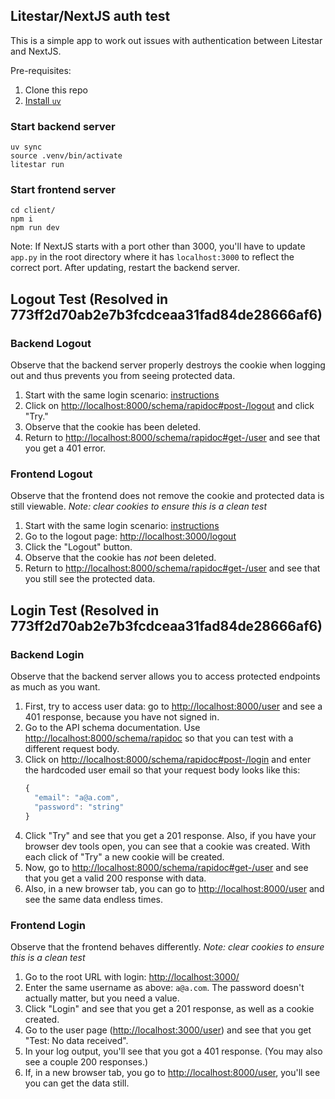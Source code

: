 ## Litestar/NextJS auth test

This is a simple app to work out issues with authentication between Litestar and NextJS.

Pre-requisites:
1. Clone this repo
1. [Install `uv`](https://docs.astral.sh/uv/getting-started/installation/)

### Start backend server

```shell
uv sync
source .venv/bin/activate
litestar run
```

### Start frontend server

```shell
cd client/
npm i
npm run dev
```

Note: If NextJS starts with a port other than 3000, you'll have to update `app.py` in the root directory where it has `localhost:3000` to reflect the correct port. After updating, restart the backend server.

## Logout Test (Resolved in 773ff2d70ab2e7b3fcdceaa31fad84de28666af6)

### Backend Logout
Observe that the backend server properly destroys the cookie when logging out and thus prevents you from seeing protected data.
1. Start with the same login scenario: [instructions](#backend-login)
1. Click on [http://localhost:8000/schema/rapidoc#post-/logout]("Logout") and click "Try."
1. Observe that the cookie has been deleted.
1. Return to [http://localhost:8000/schema/rapidoc#get-/user]("GetUser") and see that you get a 401 error.

### Frontend Logout
Observe that the frontend does not remove the cookie and protected data is still viewable.
_Note: clear cookies to ensure this is a clean test_

1. Start with the same login scenario: [instructions](#frontend-login)
1. Go to the logout page: [http://localhost:3000/logout](http://localhost:3000/logout)
1. Click the "Logout" button.
1. Observe that the cookie has _not_ been deleted.
1. Return to [http://localhost:8000/schema/rapidoc#get-/user]("GetUser") and see that you still see the protected data.

## Login Test (Resolved in 773ff2d70ab2e7b3fcdceaa31fad84de28666af6)

### Backend Login
Observe that the backend server allows you to access protected endpoints as much as you want.
1. First, try to access user data: go to [http://localhost:8000/user](http://localhost:8000/user) and see a 401 response, because you have not signed in.
1. Go to the API schema documentation. Use [http://localhost:8000/schema/rapidoc](rapidoc) so that you can test with a different request body.
1. Click on [http://localhost:8000/schema/rapidoc#post-/login]("Login") and enter the hardcoded user email so that your request body looks like this:
    ```javascript
    {
      "email": "a@a.com",
      "password": "string"
    }
    ```
1. Click "Try" and see that you get a 201 response. Also, if you have your browser dev tools open, you can see that a cookie was created. With each click of "Try" a new cookie will be created.
1. Now, go to [http://localhost:8000/schema/rapidoc#get-/user]("GetUser") and see that you get a valid 200 response with data.
1. Also, in a new browser tab, you can go to [http://localhost:8000/user](http://localhost:8000/user) and see the same data endless times.

### Frontend Login
Observe that the frontend behaves differently.
_Note: clear cookies to ensure this is a clean test_

1. Go to the root URL with login: [http://localhost:3000/](http://localhost:3000/)
1. Enter the same username as above: `a@a.com`. The password doesn't actually matter, but you need a value.
1. Click "Login" and see that you get a 201 response, as well as a cookie created.
1. Go to the user page ([http://localhost:3000/user](http://localhost:3000/user)) and see that you get "Test: No data received".
1. In your log output, you'll see that you got a 401 response. (You may also see a couple 200 responses.)
1. If, in a new browser tab, you go to [http://localhost:8000/user](http://localhost:8000/user), you'll see you can get the data still.

